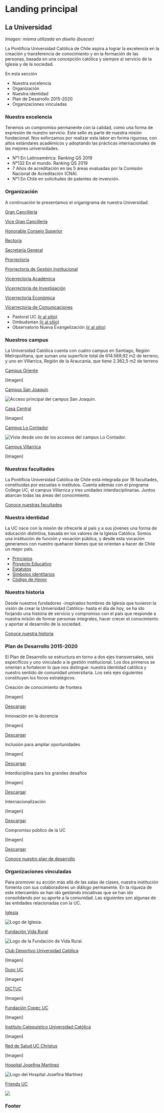 # Landing principal

## La Universidad

_Imagen: misma utilizada en diseño \(buscar\)_

La Pontificia Universidad Católica de Chile aspira a lograr la excelencia en la creación y transferencia de conocimiento y en la formación de las personas, basada en una concepción católica y siempre al servicio de la Iglesia y de la sociedad.

En esta sección

* Nuestra excelencia
* Organización
* Nuestra identidad
* Plan de Desarrollo 2015-2020
* Organizaciones vinculadas

### Nuestra excelencia

Tenemos un compromiso permanente con la calidad, como una forma de expresión de nuestro servicio. Este sello es parte de nuestra misión fundacional. Nos esforzamos por realizar esta labor en forma rigurosa, con altos estándares académicos y adoptando las prácticas internacionales de las mejores universidades.

* N°1 En Latinoamérica. Ranking QS 2019
* N°132 En el mundo. Ranking QS 2019
* 7 Años de acreditación en las 5 áreas evaluadas por la Comisión Nacional de Acreditación \(CNA\).
* N°1 En Chile en solicitudes de patentes de invención.

### Organización

A continuación te presentamos el organigrama de nuestra Universidad.

[Gran Cancillería](organizacion/gran-cancilleria/)

[Vice Gran Cancillería](organizacion/vice-gran-cancilleria/)

[Honorable Consejo Superior](organizacion/honorable-consejo-superior.md)

[Rectoría](organizacion/rectoria/)

[Secretaría General](organizacion/secretaria-general/)

[Prorrectoría](organizacion/prorrectoria/)

[Prorrectoría de Gestión Institucional](organizacion/prorrectoria-de-gestion-institucional/)

[Vicerrectoría Académica](organizacion/vicerrectoria-academica/)

[Vicerrectoría de Investigación](organizacion/vicerrectoria-de-investigacion/)

[Vicerrectoría Económica](organizacion/vicerrectoria-economica/)

[Vicerrectoría de Comunicaciones](organizacion/vicerrectoria-de-comunicaciones/)



* Pastoral UC [\(ir al sitio\)](http://pastoral.uc.cl)
* Ombudsman [\(ir al sitio\)](http://ombudsman.uc.cl/)
* Observatorio Nueva Evangelización [\(ir al sitio\)](http://observatorionuevaevangelizacion.uc.cl/)

### Nuestros campus

La Universidad Católica cuenta con cuatro campus en Santiago, Región Metropolitana, que suman una superficie total de 614.569,92 m2 de terreno, y uno en Villarrica, Región de la Araucanía, que tiene 2.362,5 m2 de terreno

[Campus Oriente](campus/campus-oriente.md)

\[Imagen\]

[Campus San Joaquín](campus/campus-san-joaquin.md)

![Acceso principal del campus San Joaqu&#xED;n.](../.gitbook/assets/sanjoaquin4.JPG)

[Casa Central](campus/campus-casa-central.md)

\[Imagen\]

[Campus Lo Contador](campus/campus-lo-contador.md)

![Vista desde uno de los accesos del campus Lo Contador.](../.gitbook/assets/lo_contador_.jpg)

[Campus Villarrica](campus/campus-villarrica.md)

\[Imagen\]

### Nuestras facultades

La Pontificia Universidad Católica de Chile está integrada por 18 facultades, constituidas por escuelas e institutos. Cuenta además con el programa College UC, el campus Villarrica y tres unidades interdisciplinarias. Juntos abarcan todas las áreas del conocimiento.

[Conoce nuestras facultades](../facultades-escuelas-e-institutos/listado-de-facultades.md)

### Nuestra identidad

La UC nace con la misión de ofrecerle al país y a sus jóvenes una forma de educación distintiva, basada en los valores de la Iglesia Católica. Somos una institución de función y vocación pública, y desde esta vocación generamos con nuestro quehacer bienes que se orientan a hacer de Chile un mejor país.

* [Principios](http://secretariageneral.uc.cl/documento/normas-generales/113-declaracion-de-principios/file)
* [Proyecto Educativo](http://admisionyregistros.uc.cl/alumnos/programas-estudio/proyecto-educativo-2)
* [Estatutos](http://secretariageneral.uc.cl/documento/normas-generales/111-estatutos-generales/file)
* [Símbolos identitarios](simbolos-identitarios.md)
* [Código de Honor](codigo-de-honor.md)

### Nuestra historia

Desde nuestros fundadores -inspirados hombres de Iglesia que tuvieron la visión de crear la Universidad Católica- hasta el día de hoy, se ha ido forjando una historia de servicio y compromiso con el país que responde a nuestra misión de formar personas integrales, hacer crecer el conocimiento y aportar al desarrollo de la sociedad.

[Conoce nuestra historia](historia.md)

### Plan de Desarrollo 2015-2020

El Plan de Desarrollo se estructura en torno a dos ejes transversales, seis específicos y uno vinculado a la gestión institucional. Los dos primeros se orientan a fortalecer lo que nos distingue: nuestra identidad católica y nuestro sentido de comunidad universitaria. Los seis ejes siguientes constituyen los focos estratégicos.

Creación de conocimiento de frontera

\[Imagen\]

[Descargar](https://www.uc.cl/images/stories/Plan_de_desarrollo_2015_2020/Conocimiento_de_frontera.pdf)

Innovación en la docencia

\[Imagen\]

[Descargar](https://www.uc.cl/images/stories/Plan_de_desarrollo_2015_2020/Innovacion_docencia.pdf)

Inclusión para ampliar oportunidades

\[Imagen\]

[Descargar](https://www.uc.cl/images/stories/Plan_de_desarrollo_2015_2020/Interdisciplina.pdf)

Interdisciplina para los grandes desafíos

\[Imagen\]

[Descargar](https://www.uc.cl/images/stories/Plan_de_desarrollo_2015_2020/Interdisciplina.pdf)

Internacionalización 

\[Imagen\]

[Descargar](https://www.uc.cl/images/stories/Plan_de_desarrollo_2015_2020/Internacionalizacion.pdf)

Compromiso público de la UC

\[Imagen\]

[Descargar](https://www.uc.cl/images/stories/Plan_de_desarrollo_2015_2020/Compromiso_publico.pdf)

[Conoce nuestro plan de desarrollo](plan-de-desarrollo.md)

### Organizaciones vinculadas

Para promover su acción más allá de las salas de clases, nuestra institución fomenta con sus colaboradores un diálogo permanente. En la riqueza de este intercambio se han ido gestando iniciativas que se han ido consolidando por su aporte a la comunidad. Las siguientes son algunas de las entidades relacionadas con la UC.

[Iglesia](http://www.iglesia.cl/)

![Logo de Iglesia.](../.gitbook/assets/logo_iglesia.jpg)

[Fundación Vida Rural](http://www.fvrpuc.cl/)

![Logo de la Fundaci&#xF3;n de Vida Rural.](../.gitbook/assets/fvr.jpg)

[Club Deportivo Universidad Católica](http://www.lacatolica.cl/)

\[Imagen\]

[Duoc UC](http://www.duoc.cl/inicio)

\[Imagen\]

[DICTUC](https://www.dictuc.cl/)

\[Imagen\]

[Fundación Copec UC](http://www.fundcopec-uc.cl/)

\[Imagen\]

[Instituto Catequístico Universidad Católica](http://institutocatequistico.uc.cl/)

\[Imagen\]

[Red de Salud UC Christus](http://redsalud.uc.cl/ucchristus/)

\[Imagen\]

[Hospital Josefina Martínez](http://www.hospitaljosefinamartinez.cl/)

![Logo del Hospital Josefina Mart&#xED;nez](../.gitbook/assets/logo-hospitaljosefinamartinez.jpg)

[Friends UC](http://friends-uc.org/)

![](../.gitbook/assets/logo-friends.jpg)

### Footer







